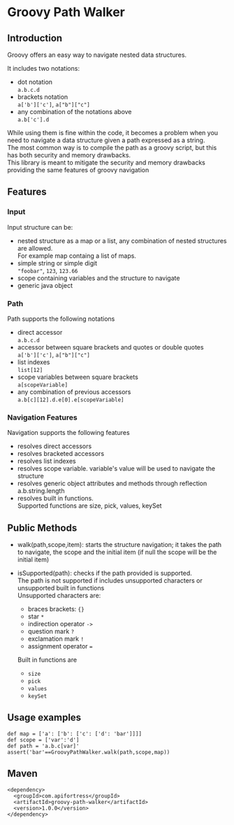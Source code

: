 # Groovy Path Walker  
## Introduction  
Groovy offers an easy way to navigate nested data structures.

It includes two notations:
- dot notation  
  `a.b.c.d`  
- brackets notation  
  `a['b']['c']`, `a["b"]["c"]`  
- any combination of the notations above  
  `a.b['c'].d`

While using them is fine within the code, it becomes a problem when you need to navigate a data structure given a path expressed as a string.  
The most common way is to compile the path as a groovy script, but this has both security and memory drawbacks.  
This library is meant to mitigate the security and memory drawbacks providing the same features of groovy navigation
  
## Features  
### Input  
Input structure can be:
  - nested structure as a map or a list, any combination of nested structures are allowed.  
    For example map containg a list of maps.
  - simple string or simple digit  
    `"foobar"`, `123`, `123.66`
  - scope containing variables and the structure to navigate
  - generic java object
### Path  
Path supports the following notations
  - direct accessor  
    `a.b.c.d`
  - accessor between square brackets and quotes or double quotes  
    `a['b']['c']`, `a["b"]["c"]`  
  - list indexes  
    `list[12]`
  - scope variables between square brackets  
    `a[scopeVariable]`
  - any combination of previous accessors  
    `a.b[c][12].d.e[0].e[scopeVariable]`
  
### Navigation Features  
Navigation supports the following features  
  - resolves direct accessors
  - resolves bracketed accessors
  - resolves list indexes
  - resolves scope variable. variable's value will be used to navigate the structure
  - resolves generic object attributes and methods through reflection  
    a.b.string.length
  - resolves built in functions.  
    Supported functions are size, pick, values, keySet

## Public Methods  
  - walk(path,scope,item): starts the structure navigation; it takes the path to navigate, the scope and the initial item (if null the scope will be the initial item)  
  - isSupported(path): checks if the path provided is supported.  
    The path is not supported if includes unsupported characters or unsupported built in functions  
    Unsupported characters are:
      - braces brackets: `{}`
      - star `*` 
      - indirection operator `->`
      - question mark `?`
      - exclamation mark `!`
      - assignment operator `=`  
      
    Built in functions are
    - `size`
    - `pick`
    - `values`
    - `keySet`

## Usage examples  
  ```
  def map = ['a': ['b': ['c': ['d': 'bar']]]]  
  def scope = ['var':'d']  
  def path = 'a.b.c[var]'
  assert('bar'==GroovyPathWalker.walk(path,scope,map))
  ``` 
       
## Maven
```
<dependency>
  <groupId>com.apifortress</groupId>
  <artifactId>groovy-path-walker</artifactId>
  <version>1.0.0</version>
</dependency>
``` 
